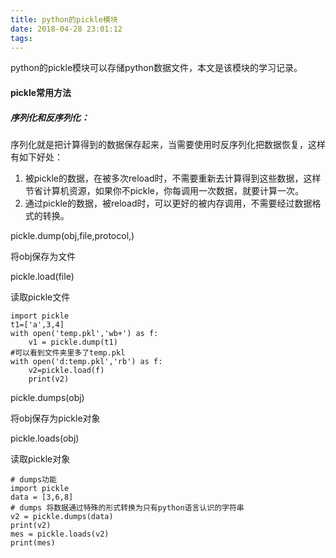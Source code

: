 ```yaml
---
title: python的pickle模块
date: 2018-04-28 23:01:12
tags:
---
```


python的pickle模块可以存储python数据文件，本文是该模块的学习记录。



#### **pickle常用方法**

##### 序列化和反序列化：

序列化就是把计算得到的数据保存起来，当需要使用时反序列化把数据恢复，这样有如下好处：

1. 被pickle的数据，在被多次reload时，不需要重新去计算得到这些数据，这样节省计算机资源，如果你不pickle，你每调用一次数据，就要计算一次。
2. 通过pickle的数据，被reload时，可以更好的被内存调用，不需要经过数据格式的转换。

pickle.dump(obj,file,protocol,)

将obj保存为文件

pickle.load(file)

读取pickle文件

```
import pickle  
t1=['a',3,4]
with open('temp.pkl','wb+') as f: 
	v1 = pickle.dump(t1)
#可以看到文件夹里多了temp.pkl
with open('d:temp.pkl','rb') as f: 
    v2=pickle.load(f)
    print(v2)
```

pickle.dumps(obj)

将obj保存为pickle对象

pickle.loads(obj)

读取pickle对象

```
# dumps功能
import pickle
data = [3,6,8]  
# dumps 将数据通过特殊的形式转换为只有python语言认识的字符串
v2 = pickle.dumps(data)
print(v2)            
mes = pickle.loads(v2)
print(mes)
```


